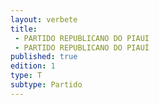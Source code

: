 ```yaml
---
layout: verbete
title:
 - PARTIDO REPUBLICANO DO PIAUI
 - PARTIDO REPUBLICANO DO PIAUÍ
published: true
edition: 1  
type: T
subtype: Partido
---
```


